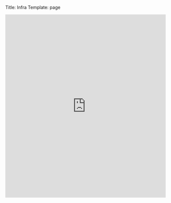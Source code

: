 Title: Infra
Template: page
<iframe src="https://docs.google.com/forms/d/e/1FAIpQLScxZkZZvafCSA9s9nxwWGm6jQ4ftINId_5LW3EmJyyIHXxM0Q/viewform?embedded=true" width="100%" height="576" frameborder="0" marginheight="0" marginwidth="0">Loading…</iframe>
